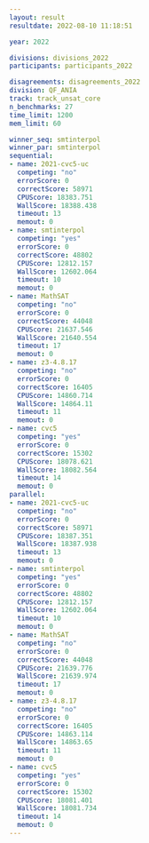 ```yaml
---
layout: result
resultdate: 2022-08-10 11:18:51

year: 2022

divisions: divisions_2022
participants: participants_2022

disagreements: disagreements_2022
division: QF_ANIA
track: track_unsat_core
n_benchmarks: 27
time_limit: 1200
mem_limit: 60

winner_seq: smtinterpol
winner_par: smtinterpol
sequential:
- name: 2021-cvc5-uc
  competing: "no"
  errorScore: 0
  correctScore: 58971
  CPUScore: 18383.751
  WallScore: 18388.438
  timeout: 13
  memout: 0
- name: smtinterpol
  competing: "yes"
  errorScore: 0
  correctScore: 48802
  CPUScore: 12812.157
  WallScore: 12602.064
  timeout: 10
  memout: 0
- name: MathSAT
  competing: "no"
  errorScore: 0
  correctScore: 44048
  CPUScore: 21637.546
  WallScore: 21640.554
  timeout: 17
  memout: 0
- name: z3-4.8.17
  competing: "no"
  errorScore: 0
  correctScore: 16405
  CPUScore: 14860.714
  WallScore: 14864.11
  timeout: 11
  memout: 0
- name: cvc5
  competing: "yes"
  errorScore: 0
  correctScore: 15302
  CPUScore: 18078.621
  WallScore: 18082.564
  timeout: 14
  memout: 0
parallel:
- name: 2021-cvc5-uc
  competing: "no"
  errorScore: 0
  correctScore: 58971
  CPUScore: 18387.351
  WallScore: 18387.938
  timeout: 13
  memout: 0
- name: smtinterpol
  competing: "yes"
  errorScore: 0
  correctScore: 48802
  CPUScore: 12812.157
  WallScore: 12602.064
  timeout: 10
  memout: 0
- name: MathSAT
  competing: "no"
  errorScore: 0
  correctScore: 44048
  CPUScore: 21639.776
  WallScore: 21639.974
  timeout: 17
  memout: 0
- name: z3-4.8.17
  competing: "no"
  errorScore: 0
  correctScore: 16405
  CPUScore: 14863.114
  WallScore: 14863.65
  timeout: 11
  memout: 0
- name: cvc5
  competing: "yes"
  errorScore: 0
  correctScore: 15302
  CPUScore: 18081.401
  WallScore: 18081.734
  timeout: 14
  memout: 0
---
```

